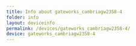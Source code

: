 ```yaml
---
title: Info about gateworks_cambriagw2358-4
folder: info
layout: deviceinfo
permalink: /devices/gateworks_cambriagw2358-4/
device: gateworks_cambriagw2358-4
---
```

